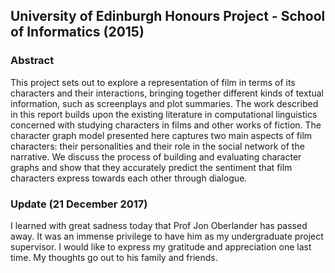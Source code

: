 ## University of Edinburgh Honours Project - School of Informatics (2015)


### Abstract
This project sets out to explore a representation of film in terms of its characters and their interactions, bringing together different kinds of textual information, such as screenplays and plot summaries. The work described in this report builds upon the existing literature in computational linguistics concerned with studying characters in films and other works of fiction. The character graph model presented here captures two main aspects of film characters: their personalities and their role in the social network of the narrative. We discuss the process of building and evaluating character graphs and show that they accurately predict the sentiment that film characters express towards each other through dialogue.

### Update (21 December 2017)
I learned with great sadness today that Prof Jon Oberlander has passed away. It was an immense privilege to have him as my undergraduate project supervisor. I would like to express my gratitude and appreciation one last time. My thoughts go out to his family and friends.
